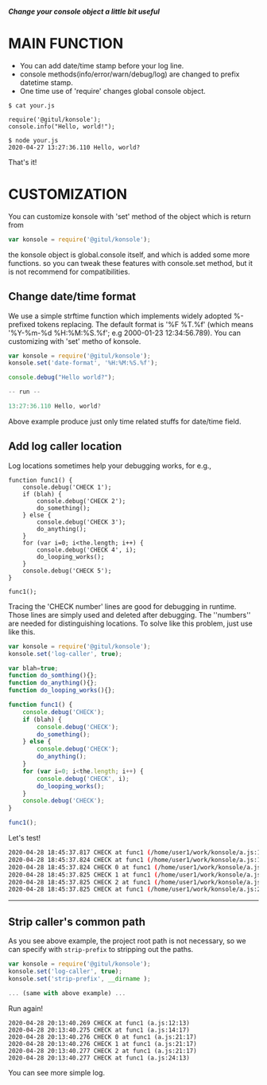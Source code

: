 
***Change your console object a little bit useful***

MAIN FUNCTION
=============

* You can add date/time stamp before your log line.
* console methods(info/error/warn/debug/log) are changed to prefix datetime stamp.
* One time use of 'require' changes global console object.

```
$ cat your.js

require('@gitul/konsole');
console.info("Hello, world!");

$ node your.js
2020-04-27 13:27:36.110 Hello, world?
```

That's it!

CUSTOMIZATION
=============

You can customize konsole with 'set' method of the object which is return from

```javascript
var konsole = require('@gitul/konsole');
```

the konsole object is global.console itself, and which is added some more functions.
so you can tweak these features with console.set method, but it is not recommend for
compatibilities.

Change date/time format
-----------------------

We use a simple strftime function which implements widely adopted %-prefixed tokens replacing.
The default format is '%F %T.%f' (which means '%Y-%m-%d %H:%M:%S.%f'; e.g 2000-01-23 12:34:56.789).
You can customizing with 'set' metho of konsole.

```javascript
var konsole = require('@gitul/konsole');
konsole.set('date-format', '%H:%M:%S.%f');

console.debug("Hello world?");

-- run --

13:27:36.110 Hello, world?
```

Above example produce just only time related stuffs for date/time field.

Add log caller location
-----------------------

Log locations sometimes help your debugging works, for e.g.,

```
function func1() {
    console.debug('CHECK 1');
    if (blah) {
        console.debug('CHECK 2');
        do_something();
    } else {
        console.debug('CHECK 3');
        do_anything();
    }
    for (var i=0; i<the.length; i++) {
        console.debug('CHECK 4', i);
        do_looping_works();
    }
    console.debug('CHECK 5');
}

func1();
```

Tracing the 'CHECK number' lines are good for debugging in runtime. Those lines are simply used
and deleted after debugging. The ''numbers'' are needed for distinguishing locations.
To solve like this problem, just use like this.

```javascript
var konsole = require('@gitul/konsole');
konsole.set('log-caller', true);

var blah=true;
function do_somthing(){};
function do_anything(){};
function do_looping_works(){};

function func1() {
    console.debug('CHECK');
    if (blah) {
        console.debug('CHECK');
        do_something();
    } else {
        console.debug('CHECK');
        do_anything();
    }
    for (var i=0; i<the.length; i++) {
        console.debug('CHECK', i);
        do_looping_works();
    }
    console.debug('CHECK');
}

func1();
```

Let's test!

```bash
2020-04-28 18:45:37.817 CHECK at func1 (/home/user1/work/konsole/a.js:11:13)
2020-04-28 18:45:37.824 CHECK at func1 (/home/user1/work/konsole/a.js:13:17)
2020-04-28 18:45:37.824 CHECK 0 at func1 (/home/user1/work/konsole/a.js:20:17)
2020-04-28 18:45:37.825 CHECK 1 at func1 (/home/user1/work/konsole/a.js:20:17)
2020-04-28 18:45:37.825 CHECK 2 at func1 (/home/user1/work/konsole/a.js:20:17)
2020-04-28 18:45:37.825 CHECK at func1 (/home/user1/work/konsole/a.js:23:13)
```

---

Strip caller's common path
--------------------------

As you see above example, the project root path is not necessary, so we can specify
with `strip-prefix` to stripping out the paths.

```javascript
var konsole = require('@gitul/konsole');
konsole.set('log-caller', true);
konsole.set('strip-prefix', __dirname );

... (same with above example) ...
```

Run again!

```
2020-04-28 20:13:40.269 CHECK at func1 (a.js:12:13)
2020-04-28 20:13:40.275 CHECK at func1 (a.js:14:17)
2020-04-28 20:13:40.276 CHECK 0 at func1 (a.js:21:17)
2020-04-28 20:13:40.276 CHECK 1 at func1 (a.js:21:17)
2020-04-28 20:13:40.277 CHECK 2 at func1 (a.js:21:17)
2020-04-28 20:13:40.277 CHECK at func1 (a.js:24:13)
```

You can see more simple log.
